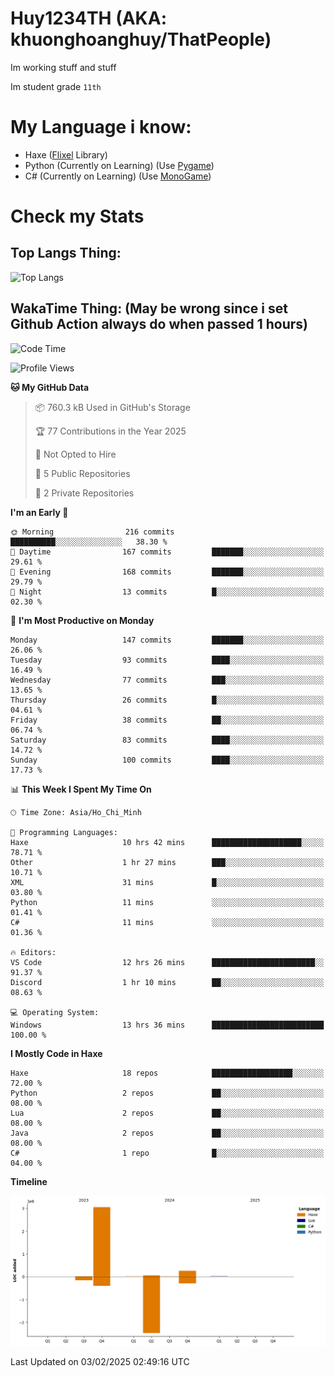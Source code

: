 # Huy1234TH (AKA: khuonghoanghuy/ThatPeople)
Im working stuff and stuff

Im student grade `11th`

# My Language i know:
- Haxe ([Flixel](http://haxeflixel.com/) Library)
- Python (Currently on Learning) (Use [Pygame](https://www.pygame.org/news))
- C# (Currently on Learning) (Use [MonoGame](https://monogame.net/))

# Check my Stats
## Top Langs Thing:
![Top Langs](https://github-readme-stats.vercel.app/api/top-langs/?username=khuonghoanghuy&hide_progress=false)

## WakaTime Thing: (May be wrong since i set Github Action always do when passed 1 hours)
<!--START_SECTION:waka-->
![Code Time](http://img.shields.io/badge/Code%20Time-13%20hrs%2036%20mins-blue)

![Profile Views](http://img.shields.io/badge/Profile%20Views-248-blue)

**🐱 My GitHub Data** 

> 📦 760.3 kB Used in GitHub's Storage 
 > 
> 🏆 77 Contributions in the Year 2025
 > 
> 🚫 Not Opted to Hire
 > 
> 📜 5 Public Repositories 
 > 
> 🔑 2 Private Repositories 
 > 
**I'm an Early 🐤** 

```text
🌞 Morning                216 commits         ██████████░░░░░░░░░░░░░░░   38.30 % 
🌆 Daytime                167 commits         ███████░░░░░░░░░░░░░░░░░░   29.61 % 
🌃 Evening                168 commits         ███████░░░░░░░░░░░░░░░░░░   29.79 % 
🌙 Night                  13 commits          █░░░░░░░░░░░░░░░░░░░░░░░░   02.30 % 
```
📅 **I'm Most Productive on Monday** 

```text
Monday                   147 commits         ███████░░░░░░░░░░░░░░░░░░   26.06 % 
Tuesday                  93 commits          ████░░░░░░░░░░░░░░░░░░░░░   16.49 % 
Wednesday                77 commits          ███░░░░░░░░░░░░░░░░░░░░░░   13.65 % 
Thursday                 26 commits          █░░░░░░░░░░░░░░░░░░░░░░░░   04.61 % 
Friday                   38 commits          ██░░░░░░░░░░░░░░░░░░░░░░░   06.74 % 
Saturday                 83 commits          ████░░░░░░░░░░░░░░░░░░░░░   14.72 % 
Sunday                   100 commits         ████░░░░░░░░░░░░░░░░░░░░░   17.73 % 
```


📊 **This Week I Spent My Time On** 

```text
🕑︎ Time Zone: Asia/Ho_Chi_Minh

💬 Programming Languages: 
Haxe                     10 hrs 42 mins      ████████████████████░░░░░   78.71 % 
Other                    1 hr 27 mins        ███░░░░░░░░░░░░░░░░░░░░░░   10.71 % 
XML                      31 mins             █░░░░░░░░░░░░░░░░░░░░░░░░   03.80 % 
Python                   11 mins             ░░░░░░░░░░░░░░░░░░░░░░░░░   01.41 % 
C#                       11 mins             ░░░░░░░░░░░░░░░░░░░░░░░░░   01.36 % 

🔥 Editors: 
VS Code                  12 hrs 26 mins      ███████████████████████░░   91.37 % 
Discord                  1 hr 10 mins        ██░░░░░░░░░░░░░░░░░░░░░░░   08.63 % 

💻 Operating System: 
Windows                  13 hrs 36 mins      █████████████████████████   100.00 % 
```

**I Mostly Code in Haxe** 

```text
Haxe                     18 repos            ██████████████████░░░░░░░   72.00 % 
Python                   2 repos             ██░░░░░░░░░░░░░░░░░░░░░░░   08.00 % 
Lua                      2 repos             ██░░░░░░░░░░░░░░░░░░░░░░░   08.00 % 
Java                     2 repos             ██░░░░░░░░░░░░░░░░░░░░░░░   08.00 % 
C#                       1 repo              █░░░░░░░░░░░░░░░░░░░░░░░░   04.00 % 
```



**Timeline**

![Lines of Code chart](https://raw.githubusercontent.com/khuonghoanghuy/khuonghoanghuy/main/assets/bar_graph.png)


 Last Updated on 03/02/2025 02:49:16 UTC
<!--END_SECTION:waka-->

